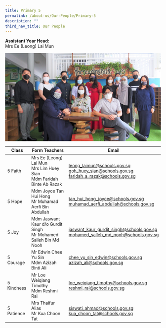```yaml
---
title: Primary 5
permalink: /about-us/Our-People/Primary-5
description: ""
third_nav_title: Our People
---
```

**Assistant Year Head:**  
Mrs Ee (Leong) Lai Mun

![](/images/Primary%205.jpg)



| Class | Form Teachers | Email |
| -------- | -------- | -------- |
| 5 Faith     | Mrs Ee (Leong) Lai Mun<br>Mrs Lim Huey Sian<br>Mdm Faridah Binte Ab Razak     | [leong\_laimun@schools.gov.sg](mailto:leong_laimun@schools.gov.sg)<br>[goh\_huey\_sian@schools.gov.sg](mailto:goh_huey_sian@schools.gov.sg) <br>[faridah\_a\_razak@schools.gov.sg](mailto:faridah_a_razak@schools.gov.sg)    |
| 5 Hope |Mdm Joyce Tan Hui Hong <br> Mr Muhamad Aerfi Bin Abdullah| [tan\_hui\_hong\_joyce@schools.gov.sg](mailto:tan_hui_hong_joyce@schools.gov.sg)<br> [muhamad\_aerfi\_abdullah@schools.gov.sg](mailto:muhamad_aerfi_abdullah@schools.gov.sg)
|5 Joy | Mdm Jaswant Kaur d/o Gurdit Singh <br> Mr Mohamed Salleh Bin Md Nooh | [jaswant\_kaur\_gurdit\_singh@schools.gov.sg](mailto:jaswant_kaur_gurdit_singh@schools.gov.sg) <br> [mohamed\_salleh\_md\_nooh@schools.gov.sg](mailto:mohamed_salleh_md_nooh@schools.gov.sg)| 
|5 Courage | Mr Edwin Chee Yu Sin<br> Mdm Azizah Binti Ali| [chee\_yu\_sin\_edwin@schools.gov.sg](mailto:chee_yu_sin_edwin@schools.gov.sg)<br>[azizah\_ali@schools.gov.sg](mailto:azizah_ali@schools.gov.sg)| 
|5 Kindness| Mr Loe Weiqiang Timothy <br> Mdm Reshmi Rai| [loe\_weiqiang\_timothy@schools.gov.sg](mailto:loe_weiqiang_timothy@schools.gov.sg)<br> [reshmi\_rai@schools.gov.sg](mailto:reshmi_rai@schools.gov.sg)
| 5 Patience | Mrs Thaifur Alias <br> Mr Kua Choon Tat | [siswati\_ahmad@schools.gov.sg](mailto:siswati_ahmad@schools.gov.sg)<br> [kua\_choon\_tat@schools.gov.sg](mailto:kua_choon_tat@schools.gov.sg)